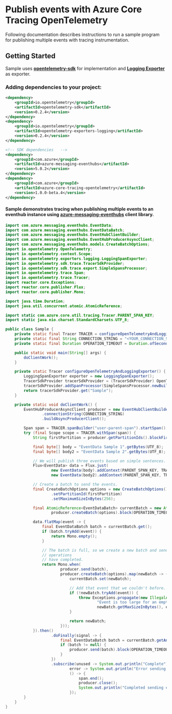 # Publish events with Azure Core Tracing OpenTelemetry
 
Following documentation describes instructions to run a sample program for publishing multiple events with tracing instrumentation.

## Getting Started
Sample uses **[opentelemetry-sdk][opentelemetry_sdk]** for implementation and **[Logging Exporter][logging_exporter]** as exporter.
### Adding dependencies to your project:
```xml
<dependency>
    <groupId>io.opentelemetry</groupId>
    <artifactId>opentelemetry-sdk</artifactId>
    <version>0.2.4</version>
</dependency>
<dependency>
    <groupId>io.opentelemetry</groupId>
    <artifactId>opentelemetry-exporters-logging</artifactId>
    <version>0.2.4</version>
</dependency>
```

[//]: # ({x-version-update-start;com.azure:azure-messaging-eventhubs;current})
```xml
<!-- SDK dependencies   -->
<dependency>
    <groupId>com.azure</groupId>
    <artifactId>azure-messaging-eventhubs</artifactId>
    <version>5.0.2</version>
</dependency>
<dependency>
    <groupId>com.azure</groupId>
    <artifactId>azure-core-tracing-opentelemetry</artifactId>
    <version>1.0.0-beta.4</version>
</dependency>
```
[//]: # ({x-version-update-end})

#### Sample demonstrates tracing when publishing multiple events to an eventhub instance using [azure-messaging-eventhubs][azure_messaging_eventhubs] client library.
```java
import com.azure.messaging.eventhubs.EventData;
import com.azure.messaging.eventhubs.EventDataBatch;
import com.azure.messaging.eventhubs.EventHubClientBuilder;
import com.azure.messaging.eventhubs.EventHubProducerAsyncClient;
import com.azure.messaging.eventhubs.models.CreateBatchOptions;
import io.opentelemetry.OpenTelemetry;
import io.opentelemetry.context.Scope;
import io.opentelemetry.exporters.logging.LoggingSpanExporter;
import io.opentelemetry.sdk.trace.TracerSdkProvider;
import io.opentelemetry.sdk.trace.export.SimpleSpansProcessor;
import io.opentelemetry.trace.Span;
import io.opentelemetry.trace.Tracer;
import reactor.core.Exceptions;
import reactor.core.publisher.Flux;
import reactor.core.publisher.Mono;

import java.time.Duration;
import java.util.concurrent.atomic.AtomicReference;

import static com.azure.core.util.tracing.Tracer.PARENT_SPAN_KEY;
import static java.nio.charset.StandardCharsets.UTF_8;

public class Sample {
    private static final Tracer TRACER = configureOpenTelemetryAndLoggingExporter();
    private static final String CONNECTION_STRING = "<YOUR_CONNECTION_STRING>";
    private static final Duration OPERATION_TIMEOUT = Duration.ofSeconds(30);

    public static void main(String[] args) {
        doClientWork();
    }

    private static Tracer configureOpenTelemetryAndLoggingExporter() {
        LoggingSpanExporter exporter = new LoggingSpanExporter();
        TracerSdkProvider tracerSdkProvider = (TracerSdkProvider) OpenTelemetry.getTracerProvider();
        tracerSdkProvider.addSpanProcessor(SimpleSpansProcessor.newBuilder(exporter).build());
        return tracerSdkProvider.get("Sample");
    }

    private static void doClientWork() {
        EventHubProducerAsyncClient producer = new EventHubClientBuilder()
                .connectionString(CONNECTION_STRING)
                .buildAsyncProducerClient();

        Span span = TRACER.spanBuilder("user-parent-span").startSpan();
        try (final Scope scope = TRACER.withSpan(span)) {
            String firstPartition = producer.getPartitionIds().blockFirst(OPERATION_TIMEOUT);

            final byte[] body = "EventData Sample 1".getBytes(UTF_8);
            final byte[] body2 = "EventData Sample 2".getBytes(UTF_8);

            // We will publish three events based on simple sentences.
            Flux<EventData> data = Flux.just(
                    new EventData(body).addContext(PARENT_SPAN_KEY, TRACER.getCurrentSpan()),
                    new EventData(body2).addContext(PARENT_SPAN_KEY, TRACER.getCurrentSpan()));

            // Create a batch to send the events.
            final CreateBatchOptions options = new CreateBatchOptions()
                    .setPartitionId(firstPartition)
                    .setMaximumSizeInBytes(256);

            final AtomicReference<EventDataBatch> currentBatch = new AtomicReference<>(
                    producer.createBatch(options).block(OPERATION_TIMEOUT));

            data.flatMap(event -> {
                final EventDataBatch batch = currentBatch.get();
                if (batch.tryAdd(event)) {
                    return Mono.empty();
                }

                // The batch is full, so we create a new batch and send the batch. Mono.when completes when both
                // operations
                // have completed.
                return Mono.when(
                        producer.send(batch),
                        producer.createBatch(options).map(newBatch -> {
                            currentBatch.set(newBatch);

                            // Add that event that we couldn't before.
                            if (!newBatch.tryAdd(event)) {
                                throw Exceptions.propagate(new IllegalArgumentException(String.format(
                                        "Event is too large for an empty batch. Max size: %s. Event: %s",
                                        newBatch.getMaxSizeInBytes(), event.getBodyAsString())));
                            }

                            return newBatch;
                        }));
            }).then()
                    .doFinally(signal -> {
                        final EventDataBatch batch = currentBatch.getAndSet(null);
                        if (batch != null) {
                            producer.send(batch).block(OPERATION_TIMEOUT);
                        }
                    })
                    .subscribe(unused -> System.out.println("Complete"),
                            error -> System.out.println("Error sending events: " + error),
                            () -> {
                                span.end();
                                producer.close();
                                System.out.println("Completed sending events.");
                            });
        }
    }
}
```

<!-- Links -->
[azure_messaging_eventhubs]: https://mvnrepository.com/artifact/com.azure/azure-messaging-eventhubs/
[opentelemetry_sdk]: https://github.com/open-telemetry/opentelemetry-java/tree/master/sdk
[logging_exporter]: https://github.com/open-telemetry/opentelemetry-java/tree/master/exporters/logging
